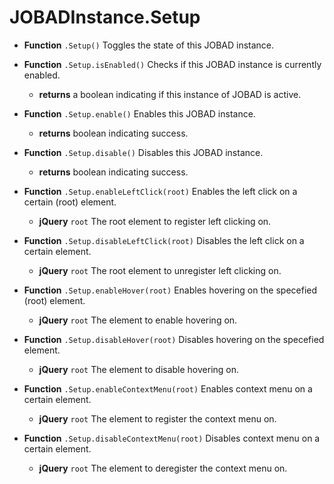 # JOBADInstance.Setup
* **Function** `.Setup()` Toggles the state of this JOBAD instance. 
* **Function** `.Setup.isEnabled()` Checks if this JOBAD instance is currently enabled. 
	* **returns** a boolean indicating if this instance of JOBAD is active. 
* **Function** `.Setup.enable()` Enables this JOBAD instance. 
	* **returns** boolean indicating success. 
* **Function** `.Setup.disable()` Disables this JOBAD instance. 
	* **returns** boolean indicating success. 

* **Function** `.Setup.enableLeftClick(root)` Enables the left click on a certain (root) element. 
	* **jQuery** `root` The root element to register left clicking on. 

* **Function** `.Setup.disableLeftClick(root)` Disables the left click on a certain element.
	* **jQuery** `root` The root element to unregister left clicking on. 

* **Function** `.Setup.enableHover(root)` Enables hovering on the specefied (root) element. 
	* **jQuery** `root` The element to enable hovering on. 

* **Function** `.Setup.disableHover(root)` Disables hovering on the specefied element. 
	* **jQuery** `root` The element to disable hovering on. 

* **Function** `.Setup.enableContextMenu(root)` Enables context menu on a certain element. 
	* **jQuery** `root` The element to register the context menu on. 

* **Function** `.Setup.disableContextMenu(root)` Disables context menu on a certain element. 
	* **jQuery** `root` The element to deregister the context menu on. 

